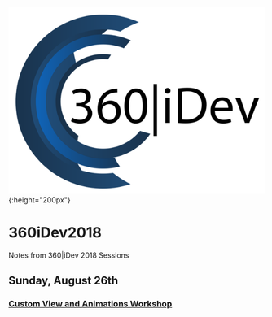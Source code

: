 ![Image](360idev_logo.png){:height="200px"}

# 360iDev2018
Notes from 360|iDev 2018 Sessions

## Sunday, August 26th
### [Custom View and Animations Workshop](AnimationWorkshop.MD)

